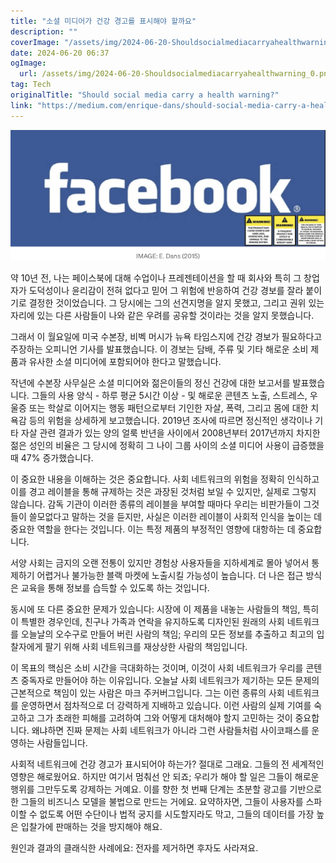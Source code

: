 ```yaml
---
title: "소셜 미디어가 건강 경고를 표시해야 할까요"
description: ""
coverImage: "/assets/img/2024-06-20-Shouldsocialmediacarryahealthwarning_0.png"
date: 2024-06-20 06:37
ogImage: 
  url: /assets/img/2024-06-20-Shouldsocialmediacarryahealthwarning_0.png
tag: Tech
originalTitle: "Should social media carry a health warning?"
link: "https://medium.com/enrique-dans/should-social-media-carry-a-health-warning-b9d26c874a79"
---
```



![image](/assets/img/2024-06-20-Shouldsocialmediacarryahealthwarning_0.png)

약 10년 전, 나는 페이스북에 대해 수업이나 프레젠테이션을 할 때 회사와 특히 그 창업자가 도덕성이나 윤리감이 전혀 없다고 믿어 그 위험에 반응하여 건강 경보를 잘라 붙이기로 결정한 것이었습니다. 그 당시에는 그의 선견지명을 알지 못했고, 그리고 권위 있는 자리에 있는 다른 사람들이 나와 같은 우려를 공유할 것이라는 것을 알지 못했습니다.

그래서 이 월요일에 미국 수본장, 비벡 머시가 뉴욕 타임스지에 건강 경보가 필요하다고 주장하는 오피니언 기사를 발표했습니다. 이 경보는 담배, 주류 및 기타 해로운 소비 제품과 유사한 소셜 미디어에 포함되어야 한다고 말했습니다.

작년에 수본장 사무실은 소셜 미디어와 젊은이들의 정신 건강에 대한 보고서를 발표했습니다. 그들의 사용 양식 - 하루 평균 5시간 이상 - 및 해로운 콘텐츠 노출, 스트레스, 우울증 또는 학살로 이어지는 행동 패턴으로부터 기인한 자살, 폭력, 그리고 몸에 대한 치욕감 등의 위험을 상세하게 보고했습니다. 2019년 조사에 따르면 정신적인 생각이나 기타 자살 관련 결과가 있는 양의 얼룩 반년을 사이에서 2008년부터 2017년까지 차지한 젊은 성인의 비율은 그 당시에 정확히 그 나이 그룹 사이의 소셜 미디어 사용이 급증했을 때 47% 증가했습니다.

<div class="content-ad"></div>

이 중요한 내용을 이해하는 것은 중요합니다. 사회 네트워크의 위험을 정확히 인식하고 이를 경고 레이블을 통해 규제하는 것은 과장된 것처럼 보일 수 있지만, 실제로 그렇지 않습니다. 감독 기관이 이러한 종류의 레이블을 부여할 때마다 우리는 비판가들이 그것들이 쓸모없다고 말하는 것을 듣지만, 사실은 이러한 레이블이 사회적 인식을 높이는 데 중요한 역할을 한다는 것입니다. 이는 특정 제품의 부정적인 영향에 대항하는 데 중요합니다.

서양 사회는 금지의 오랜 전통이 있지만 경험상 사용자들을 지하세계로 몰아 넣어서 통제하기 어렵거나 불가능한 블랙 마켓에 노출시킬 가능성이 높습니다. 더 나은 접근 방식은 교육을 통해 정보를 습득할 수 있도록 하는 것입니다.

동시에 또 다른 중요한 문제가 있습니다: 시장에 이 제품을 내놓는 사람들의 책임, 특히 이 특별한 경우인데, 친구나 가족과 연락을 유지하도록 디자인된 원래의 사회 네트워크를 오늘날의 오수구로 만들어 버린 사람의 책임; 우리의 모든 정보를 추출하고 최고의 입찰자에게 팔기 위해 사회 네트워크를 재상상한 사람의 책임입니다.

이 목표의 핵심은 소비 시간을 극대화하는 것이며, 이것이 사회 네트워크가 우리를 콘텐츠 중독자로 만들어야 하는 이유입니다. 오늘날 사회 네트워크가 제기하는 모든 문제의 근본적으로 책임이 있는 사람은 마크 주커버그입니다. 그는 이런 종류의 사회 네트워크를 운영하면서 점차적으로 더 강력하게 지배하고 있습니다. 이런 사람의 실제 기여를 숙고하고 그가 초래한 피해를 고려하여 그와 어떻게 대처해야 할지 고민하는 것이 중요합니다. 왜냐하면 진짜 문제는 사회 네트워크가 아니라 그런 사람들처럼 사이코패스를 운영하는 사람들입니다.

<div class="content-ad"></div>

사회적 네트워크에 건강 경고가 표시되어야 하는가? 절대로 그래요. 그들의 전 세계적인 영향은 해로웠어요. 하지만 여기서 멈춰선 안 되죠; 우리가 해야 할 일은 그들이 해로운 행위를 그만두도록 강제하는 거예요. 이를 향한 첫 번째 단계는 초분할 광고를 기반으로 한 그들의 비즈니스 모델을 불법으로 만드는 거에요. 요약하자면, 그들이 사용자를 스파이할 수 없도록 어떤 수단이나 법적 궁지를 시도할지라도 막고, 그들의 데이터를 가장 높은 입찰가에 판매하는 것을 방지해야 해요.

원인과 결과의 클래식한 사례에요: 전자를 제거하면 후자도 사라져요.